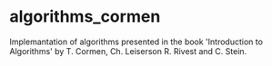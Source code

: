 # algorithms_cormen
Implemantation of algorithms presented in the book 
'Introduction to Algorithms' by T. Cormen, Ch. Leiserson 
R. Rivest and C. Stein.
